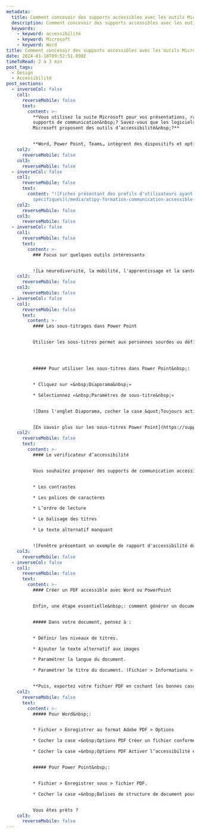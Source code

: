 ```yaml
---
metadata:
  title: Comment concevoir des supports accessibles avec les outils Microsoft
  description: Comment concevoir des supports accessibles avec les outils Microsoft
  keywords:
    - keyword: accessibilité
    - keyword: Microsoft
    - keyword: Word
title: Comment concevoir des supports accessibles avec les outils Microsoft&nbsp;?
date: 2024-01-18T09:52:51.898Z
timeToRead: 2 à 3 min
post_tags:
  - Design
  - Accessibilité
post_sections:
  - inverseCol: false
    col1:
      reverseMobile: false
      text:
        content: >-
          **Vous utilisez la suite Microsoft pour vos présentations, rapports et
          supports de communication&nbsp;? Savez-vous que les logiciels
          Microsoft proposent des outils d’accessibilité&nbsp;?**


          **Word, Power Point, Teams… intègrent des dispositifs et options qui permettent à vos collaborateurs un meilleur accès à l’information.**
    col2:
      reverseMobile: false
    col3:
      reverseMobile: false
  - inverseCol: false
    col1:
      reverseMobile: false
      text:
        content: "![Fiches présentant des profils d'utilisateurs ayant des besoins
          spécifiques](/media/atipy-formation-communication-accessible.jpg)"
    col2:
      reverseMobile: false
    col3:
      reverseMobile: false
  - inverseCol: false
    col1:
      reverseMobile: false
      text:
        content: >-
          ### Focus sur quelques outils intéressants


          ![La neurodiversité, la mobilité, l'apprentissage et la santé mentale](/media/atipy-outils-microsoft-accessibilite-handicap.jpg)
    col2:
      reverseMobile: false
    col3:
      reverseMobile: false
  - inverseCol: false
    col1:
      reverseMobile: false
      text:
        content: >-
          #### Les sous-titrages dans Power Point


          Utiliser les sous-titres permet aux personnes sourdes ou déficientes auditives de pouvoir suivre une présentation orale, une réunion, une conférence… Vous présentez un document avec Power Point, vous pouvez activer les sous-titres. Votre présentation orale est alors retranscrite en direct.




          ##### Pour utiliser les sous-titres dans Power Point&nbsp;:


          * Cliquez sur «&nbsp;Diaporama&nbsp;»

          * Sélectionnez «&nbsp;Paramètres de sous-titre&nbsp;»


          ![Dans l'onglet Diaporama, cocher la case &quot;Toujours activer les sous-titres&quot;](/media/atipy-microsoft-accessibilite-power-point.jpg)


          [En savoir plus sur les sous-titres Power Point](https://support.microsoft.com/fr-fr/office/pr%C3%A9sentez-avec-des-l%C3%A9gendes-ou-des-sous-titres-automatiques-et-en-temps-r%C3%A9eldans-powerpoint-68d20e49-aec3-456a-939d-34a79e8ddd5f)
    col2:
      reverseMobile: false
      text:
        content: >-
          #### Le vérificateur d’accessibilité


          Vous souhaitez proposer des supports de communication accessibles conformes aux RGAA. Mais, vous ne savez pas par où commencer, ou comment vous y prendre. Tous les logiciels de la suite Microsoft ont un vérificateur d’accessibilité. En activant cet outil, vous obtenez un rapport des points bloquants qu’il vous faut améliorer :


          * Les contrastes

          * Les polices de caractères

          * L’ordre de lecture

          * Le balisage des titres

          * Le texte alternatif manquant


          ![Fenêtre présentant un exemple de rapport d'accessibilité du document](/media/atipy-microsoft-verificateur-accessibilite.jpg)
    col3:
      reverseMobile: false
  - inverseCol: false
    col1:
      reverseMobile: false
      text:
        content: >-
          #### Créer un PDF accessible avec Word ou PowerPoint


          Enfin, une étape essentielle&nbsp;: comment générer un document PDF accessible&nbsp;? Tous les PDF ne sont pas accessibles. Les rendre accessibles et conformes aux RGAA va permettre leur bonne utilisation et lecture par des utilisateurs de lecteurs d’écran et de plage braille.


          ##### Dans votre document, pensez à :


          * Définir les niveaux de titres.

          * Ajouter le texte alternatif aux images

          * Paramétrer la langue du document.

          * Paramétrer le titre du document. (Fichier > Informations > Titre)


          **Puis, exportez votre fichier PDF en cochant les bonnes cases**&nbsp;**!**
    col2:
      reverseMobile: false
      text:
        content: >-
          ##### Pour Word&nbsp;:


          * Fichier > Enregistrer au format Adobe PDF > Options

          * Cocher la case «&nbsp;Options PDF Créer un fichier conforme à la norme PDF/A-1a :2005&nbsp;»

          * Cocher la case «&nbsp;Options PDF Activer l’accessibilité et la redistribution pour les fichiers PDF balisés&nbsp;».


          ##### Pour Power Point&nbsp;:


          * Fichier > Enregistrer sous > fichier PDF.

          * Cocher la case «&nbsp;Balises de structure de document pour l’accessibilité&nbsp;».


          Vous êtes prêts ?
    col3:
      reverseMobile: false
---
```

